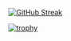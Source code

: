 [![GitHub Streak](https://streak-stats.demolab.com?user=Sigumaa&theme=tokyonight&hide_border=true&border_radius=1.3&date_format=%5BY%20%5DM%20j)](https://git.io/streak-stats)



[![trophy](https://github-profile-trophy.vercel.app/?username=Sigumaa&theme=monokai&row=1&no-bg=true&column=8&no-frame=true)](https://github.com/ryo-ma/github-profile-trophy)
